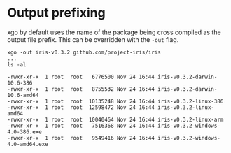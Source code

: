 # Output prefixing

xgo by default uses the name of the package being cross compiled as the output
file prefix. This can be overridden with the `-out` flag.

```shell
xgo -out iris-v0.3.2 github.com/project-iris/iris
...
ls -al
```
```text
-rwxr-xr-x  1 root  root   6776500 Nov 24 16:44 iris-v0.3.2-darwin-10.6-386
-rwxr-xr-x  1 root  root   8755532 Nov 24 16:44 iris-v0.3.2-darwin-10.6-amd64
-rwxr-xr-x  1 root  root  10135248 Nov 24 16:44 iris-v0.3.2-linux-386
-rwxr-xr-x  1 root  root  12598472 Nov 24 16:44 iris-v0.3.2-linux-amd64
-rwxr-xr-x  1 root  root  10040464 Nov 24 16:44 iris-v0.3.2-linux-arm
-rwxr-xr-x  1 root  root   7516368 Nov 24 16:44 iris-v0.3.2-windows-4.0-386.exe
-rwxr-xr-x  1 root  root   9549416 Nov 24 16:44 iris-v0.3.2-windows-4.0-amd64.exe
```
